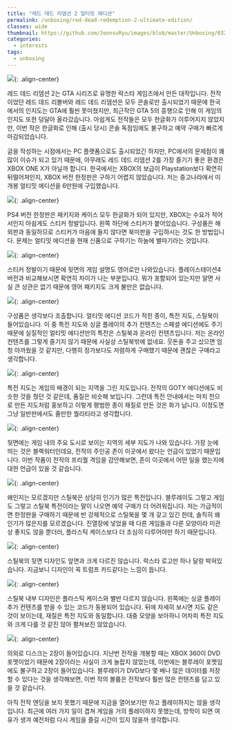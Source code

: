 ```yaml
---
title: "레드 데드 리뎀션 2 얼티밋 에디션"
permalink: /unboxing/red-dead-redemption-2-ultimate-edition/
classes: wide
thumbnail: https://github.com/JoonsuRyu/images/blob/master/Unboxing/032/00.jpg?raw=true
categories:
  - interests
tags:
  - unboxing
---
```


![](https://github.com/JoonsuRyu/images/blob/master/Unboxing/032/00.jpg?raw=true){: .align-center}

레드 데드 리뎀션 2는 GTA 시리즈로 유명한 락스타 게임즈에서 만든 대작입니다. 전작이었던 레드 데드 리볼버와 레드 데드 리뎀션은 모두 콘솔로만 출시되었기 때문에 한국에서의 인지도는 GTA에 훨씬 못미쳤지만, 최근작인 GTA 5의 흥행으로 인해 이 게임의 인지도 또한 덩달아 올라갔습니다. 아쉽게도 전작들은 모두 한글화가 이루어지지 않았지만, 이번 작은 한글화로 인해 (출시 당시) 콘솔 독점임에도 불구하고 예약 구매가 빠르게 마감되었습니다.

글을 작성하는 시점에서는 PC 플랫폼으로도 출시되었긴 하지만, PC에서의 문제점이 꽤 많이 이슈가 되고 있기 때문에, 아무래도 레드 데드 리뎀션 2를 가장 즐기기 좋은 환경은 XBOX ONE X가 아닐까 합니다. 한국에서는 XBOX의 보급이 Playstation보다 확연히 뒤떨어져인지, XBOX 버전 한정판은 구하기 어렵지 않았습니다. 저는 중고나라에서 미개봉 얼티밋 에디션을 6만원에 구입했습니다.

![](https://github.com/JoonsuRyu/images/blob/master/Unboxing/032/01.jpg?raw=true){: .align-center}

PS4 버전 한정판은 패키지와 케이스 모두 한글화가 되어 있지만, XBOX는 수요가 적어서인지 아쉽게도 스티커 정발입니다. 왼쪽 하단에 스티커가 붙어있습니다. 구성품은 해외판과 동일하므로 스티커가 마음에 들지 않다면 북미판을 구입하시는 것도 한 방법입니다. 문제는 얼티밋 에디션을 현재 신품으로 구하기는 하늘에 별따기라는 것입니다.

![](https://github.com/JoonsuRyu/images/blob/master/Unboxing/032/02.jpg?raw=true){: .align-center}

스티커 정발이기 때문에 뒷면의 게임 설명도 영어로만 나와있습니다. 플레이스테이션4 버전과 비교해보시면 확연히 차이가 나는 부분입니다. 뭐가 포함되어 있는지만 알면 사실 큰 상관은 없기 때문에 영어 패키지도 크게 불만은 없습니다.

![](https://github.com/JoonsuRyu/images/blob/master/Unboxing/032/03.jpg?raw=true){: .align-center}

구성품은 생각보다 조촐합니다. 얼티밋 에디션 코드가 적힌 종이, 특전 지도, 스틸북이 들어있습니다. 이 중 특전 지도와 싱글 플레이의 추가 컨텐츠는 스페셜 에디션에도 주기 때문에 실질적인 얼티밋 에디션만의 특전은 스틸북과 온라인 컨텐츠입니다. 저는 온라인 컨텐츠를 그렇게 즐기지 않기 때문에 사실상 스틸북밖에 없네요. 웃돈을 주고 샀으면 엄청 아까웠을 것 같지만, 다행히 정가보다도 저렴하게 구매했기 때문에 괜찮은 구매라고 생각합니다.

![](https://github.com/JoonsuRyu/images/blob/master/Unboxing/032/04.jpg?raw=true){: .align-center}

특전 지도는 게임의 배경이 되는 지역을 그린 지도입니다. 전작의 GOTY 에디션에도 비슷한 것을 줬던 것 같은데, 품질은 비슷해 보입니다. 그런데 특전 안내에서는 마치 천으로 만든 지도처럼 홍보하고 이렇게 평범한 종이 재질로 만든 것은 화가 납니다. 이정도면 그냥 일반판에서도 줄만한 퀄리티라고 생각합니다.

![](https://github.com/JoonsuRyu/images/blob/master/Unboxing/032/05.jpg?raw=true){: .align-center}

뒷면에는 게임 내의 주요 도시로 보이는 지역의 세부 지도가 나와 있습니다. 가장 눈에 띄는 것은 블랙워터인데요, 전작의 주인공 존이 이곳에서 왔다는 언급이 있었기 때문입니다. 이번 작품이 전작의 프리퀄 격임을 감안해보면, 존이 이곳에서 어떤 일을 했는지에 대한 언급이 있을 것 같습니다.

![](https://github.com/JoonsuRyu/images/blob/master/Unboxing/032/06.jpg?raw=true){: .align-center}

왜인지는 모르겠지만 스틸북은 상당히 인기가 많은 특전입니다. 블루레이도 그렇고 게임도 그렇고 스틸북 특전이라는 말이 나오면 예약 구매가 더 어려워집니다. 저는 가급적이면 한정판을 구매하기 때문에 반 강제적으로 스틸북을 몇 개 갖고 있긴 한데, 솔직히 왜 인기가 많은지를 모르겠습니다. 진열장에 넣었을 때 다른 게임들과 다른 모양이라 미관상 좋지도 않을 뿐더러, 플라스틱 케이스보다 더 조심히 다루어야만 하기 때문입니다.

![](https://github.com/JoonsuRyu/images/blob/master/Unboxing/032/07.jpg?raw=true){: .align-center}

스틸북의 뒷면 디자인도 앞면과 크게 다르진 않습니다. 락스타 로고만 하나 달랑 박혀있습니다. 지금보니 디자인이 꼭 트럼프 카드같다는 느낌이 듭니다.

![](https://github.com/JoonsuRyu/images/blob/master/Unboxing/032/08.jpg?raw=true){: .align-center}

스틸북 내부 디자인은 플라스틱 케이스와 별반 다르지 않습니다. 왼쪽에는 싱글 플레이 추가 컨텐츠를 받을 수 있는 코드가 동봉되어 있습니다. 뒤에 자세히 보시면 지도 같은 것이 보이는데, 재질은 특전 지도와 동일합니다. 대충 모양을 보아하니 어차피 특전 지도와 크게 다를 것 같진 않아 펼쳐보진 않았습니다.

![](https://github.com/JoonsuRyu/images/blob/master/Unboxing/032/09.jpg?raw=true){: .align-center}

의외로 디스크는 2장이 들어있습니다. 지난번 전작을 개봉할 때는 XBOX 360이 DVD 포멧이었기 때문에 2장이라는 사실이 크게 놀랍지 않았는데, 이번에는 블루레이 포멧임에도 불구하고 2장이 들어있습니다. 블루레이가 DVD보다 몇 배나 많은 데이터를 저장할 수 있다는 것을 생각해보면, 이번 작의 볼륨은 전작보다 훨씬 많은 컨텐츠를 담고 있을 것 같습니다.

아직 전작 엔딩을 보지 못했기 때문에 지금을 열어보기만 하고 플레이하지는 않을 생각입니다. 최근에 여러 가지 일이 겹쳐 게임을 거의 플레이하지 못했는데, 방학이 되면 여유가 생겨 예전처럼 다시 게임을 즐길 시간이 있지 않을까 생각합니다.
